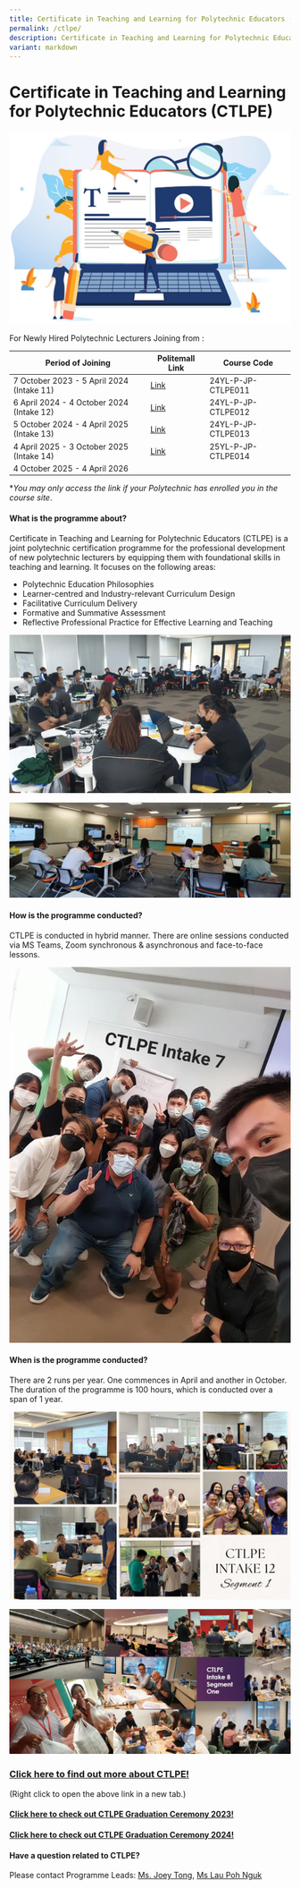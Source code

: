 ```yaml
---
title: Certificate in Teaching and Learning for Polytechnic Educators (CTLPE)
permalink: /ctlpe/
description: Certificate in Teaching and Learning for Polytechnic Educators (CTLPE)
variant: markdown
---
```

# Certificate in Teaching and Learning for Polytechnic Educators (CTLPE)

![](/images/127315465_ml2.jpg)


For Newly Hired Polytechnic Lecturers Joining from : 

| Period of Joining  | Politemall Link | Course Code |
| -------- | -------- | ------- |
|  7 October 2023 - 5 April 2024 (Intake 11) | [Link](https://lms.polite.edu.sg/d2l/home/442565) | 24YL-P-JP-CTLPE011
| 6 April 2024 - 4 October 2024 (Intake 12) | [Link](https://lms.polite.edu.sg/d2l/home/475114) | 24YL-P-JP-CTLPE012
| 5 October 2024 - 4 April 2025 (Intake 13) |[Link](https://lms.polite.edu.sg/d2l/home/559222) |24YL-P-JP-CTLPE013
| 4 April 2025 - 3 October 2025 (Intake 14) | [Link](https://lms.polite.edu.sg/d2l/home/650419) | 25YL-P-JP-CTLPE014
|4 October 2025 - 4 April 2026 | |

**You may only access the link if your Polytechnic has enrolled you in the course site*.



#### What is the programme about?

Certificate in Teaching and Learning for Polytechnic Educators (CTLPE) is a joint polytechnic certification programme for the professional development of new polytechnic lecturers by equipping them with foundational skills in teaching and learning. 
It focuses on the following areas:
* Polytechnic Education Philosophies
* Learner-centred and Industry-relevant Curriculum Design
* Facilitative Curriculum Delivery
* Formative and Summative Assessment
* Reflective Professional Practice for Effective Learning and Teaching

![](/images/ctlpe%20intake%207%20pic%201.png)

![](/images/ctlpe%20intake%207%20pic%205.png)

#### How is the programme conducted?

CTLPE is conducted in hybrid manner. There are online sessions conducted via MS Teams, Zoom synchronous &amp; asynchronous and face-to-face lessons.

![](/images/ctlpe%20intake%207%20pic%203.jpg)

#### When is the programme conducted?

There are 2 runs per year. One commences in April and another in October. The duration of the programme is 100 hours, which is conducted over a span of 1 year.

![](/images/Welcome%20Message%20%20%2022%20Jan%2025/Black_and_Beige_Simple_Collage_Christmas_Family_Photo_Card__1_.png)

![](/images/ctlpe%20intake%208%20collage.jpg)

### [Click here to find out more about CTLPE!](/files/ctlpe%20prog%20information%20for%20jpace%20website_updated%20on%207%20sep%202022%20v2.pdf)
(Right click to open the above link in a new tab.)

#### [Click here to check out CTLPE Graduation Ceremony 2023!](https://jpace.polytechnic.edu.sg/academyevents2023/)

#### [Click here to check out CTLPE Graduation Ceremony 2024!](https://jpace.polytechnic.edu.sg/academy-events-2024/)

#### Have a question related to CTLPE?

Please contact Programme Leads:  <a href="mailto:joey_tong@nyp.edu.sg">Ms. Joey Tong</a>, <a href="mailto:lau_poh_nguk@tp.edu.sg"> Ms Lau Poh Nguk </a>